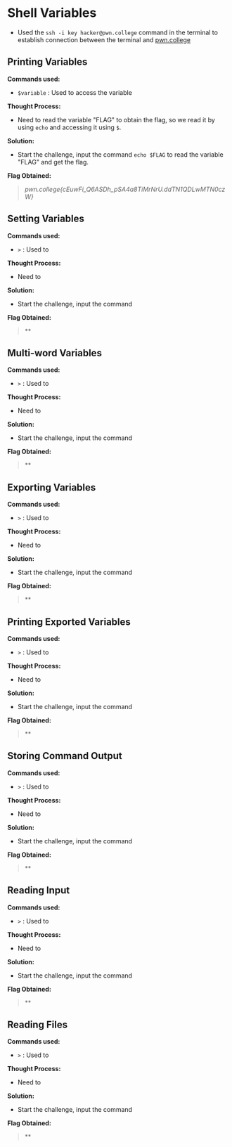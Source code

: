 # Shell Variables
- Used the `ssh -i key hacker@pwn.college` command in the terminal to establish connection between the terminal and [pwn.college](https://pwn.college/)

## Printing Variables
**Commands used:**
- `$variable`  : Used to access the variable 

**Thought Process:**
- Need to read the variable "FLAG" to obtain the flag, so we read it by using `echo` and accessing it using `$`.

**Solution:**
- Start the challenge, input the command `echo $FLAG` to read the variable "FLAG" and get the flag.

**Flag Obtained:**
> *pwn.college{cEuwFi_Q6ASDh_pSA4a8TiMrNrU.ddTN1QDLwMTN0czW}*

## Setting Variables
**Commands used:**
- `>`  : Used to 

**Thought Process:**
- Need to 

**Solution:**
- Start the challenge, input the command 

**Flag Obtained:**
> **

## Multi-word Variables
**Commands used:**
- `>`  : Used to 

**Thought Process:**
- Need to 

**Solution:**
- Start the challenge, input the command 

**Flag Obtained:**
> **

## Exporting Variables
**Commands used:**
- `>`  : Used to 

**Thought Process:**
- Need to 

**Solution:**
- Start the challenge, input the command 

**Flag Obtained:**
> **

## Printing Exported Variables
**Commands used:**
- `>`  : Used to 

**Thought Process:**
- Need to 

**Solution:**
- Start the challenge, input the command 

**Flag Obtained:**
> **

## Storing Command Output
**Commands used:**
- `>`  : Used to 

**Thought Process:**
- Need to 

**Solution:**
- Start the challenge, input the command 

**Flag Obtained:**
> **

## Reading Input
**Commands used:**
- `>`  : Used to 

**Thought Process:**
- Need to 

**Solution:**
- Start the challenge, input the command 

**Flag Obtained:**
> **

## Reading Files
**Commands used:**
- `>`  : Used to 

**Thought Process:**
- Need to 

**Solution:**
- Start the challenge, input the command 

**Flag Obtained:**
> **
